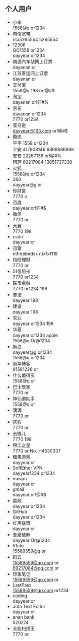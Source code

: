## 个人用户
- 小米  
1558@q or1234
- 电信宽带  
nta5265554 5265554
- 12306  
QQ1558 or1234  
dayyear or1234
- 南通汽车站网上订票  
dayanan or
- 江苏客运网上订票  
dayanan or
- 支付宝  
1558@q 198 or!@#$
- 淘宝  
dayanan or!@#%
- 京东  
dayanan or1234  
7770 or1234
- 亚马逊  
dayyear@163.com or!@#$
- 腾讯  
平平 1558 or1234  
平安 417908146 6868686888  
安安 22267136 or!@#%  
阿珂 69217084 13851737338
- 火狐  
1558@q or1234
- 360  
dayyear@g or
- 你财富  
7770 o
- 百度  
dayyear or!@#$
- 微信  
7770 or
- 天翼  
7770 198
- csdn  
dayyear or
- 迅雷  
ntfreebirdsx ntxfxf119
- 指旺理财  
7770 or
- 51信用卡  
7770 or1234
- 联币金融  
7770 or1234 198
- 普法  
dayyear 198
- 建设  
dayyear 198
- 农业  
dayyear or1234 198
- 华夏  
dayyear or1234 apple  
1558@q Or@1234
- 新浪  
dayyear@g or1234  
1558@q or1234
- 新华博客  
91581226 or
- 什么值得买  
1558@q or
- 巴士管家  
7770 or
- 神仙道助手  
1558@q or
- 滴滴  
7770 or
- 携程  
7770 or
- 去哪儿  
7770 198
- 锦江之星  
7770 or
No. H4530337
- 糖果游戏  
dayyear or
- SoftEther VPN  
dayyear1234 or1234
- mxvpn  
dayyear or
- gmail  
dayyear or!@#$
- 嬴政  
dayyear or1234
- GitHub  
dayyear or1234
- 红黑联盟  
dayyear or
- 吾爱破解  
dayyear Or@1234
- 51cto  
15589559@q or
- 码云  
15589559@qq.com or  
69217084@qq.com or
- 印象笔记  
15589559@qq.com or
- LastPass  
15589559@qq.com or1234
- coding  
dayyear or
- Jota Text Editor  
dayyear or
- anan bank  
520274
- 全能扫描王  
7770 or
